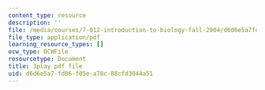 ```yaml
---
content_type: resource
description: ''
file: /media/courses/7-012-introduction-to-biology-fall-2004/d6d6e5a7fd86f05ea78c88cfd3044a51_ztgHcRV1zI0.pdf
file_type: application/pdf
learning_resource_types: []
ocw_type: OCWFile
resourcetype: Document
title: 3play pdf file
uid: d6d6e5a7-fd86-f05e-a78c-88cfd3044a51
---
```

